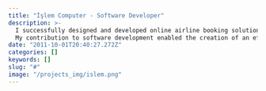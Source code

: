 ```yaml
---
title: "İşlem Computer - Software Developer"
description: >-
  I successfully designed and developed online airline booking solutions for two prominent airlines, Corendon Airlines, and Onur Airlines. 
  My contribution to software development enabled the creation of an efficient and user-friendly booking platform.
date: "2011-10-01T20:40:27.272Z"
categories: []
keywords: []
slug: "#"
image: "/projects_img/islem.png"
---
```

